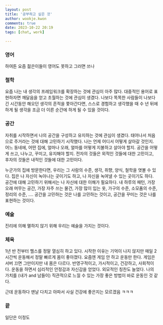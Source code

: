 ```yaml
---  
layout: post  
title: '공부하고 싶은 것'  
author: wookje.kwon  
comments: true  
date: 2023-10-22 20:19  
tags: [chat, work]  
  
---  
```


### 영어

하여튼 요즘 젊은이들이 영어도 못하고 그러면 쓰나  

### 철학  

요즘 나는 내 생각의 프레임워크를 확장하는 것에 관심이 아주 많다. 대중적인 용어로 표현하자면 깨달음을 얻고 초월하는 것에 관심이 생겼다. 나보다 똑똑한 사람들이 나보다 긴 시간동안 해오던 생각의 흔적을 쫓아간다면, 스스로 경험하고 생각했을 때 수 년 뒤에 하게 될 생각을 조금 더 이른 순간에 하게 될 수 있을 것이다.  

### 공간  

자취를 시작하면서 나의 공간을 구성하고 유지하는 것에 관심이 생겼다. 태어나서 처음으로 주거라는 것에 대해 고민하기 시작했다. 나는 언제 어디서 어떻게 살아갈 것인지. 어느 동네에, 어떤 집에, 얼마나 오래, 얼마를 어떻게 지불하고 살아야 할지. 공간을 어떻게 쓰고, 나누고, 꾸미고, 유지해야 할지. 전자의 것들은 외적인 것들에 대한 고민이고, 후자의 것들은 내적인 것들에 대한 고민이다.  

누군가의 집에 방문한다면, 우리는 그 사람의 수준, 생각, 취향, 양식, 철학을 엿볼 수 있다. 집은 나 자신이 녹아나는 곳이기도 하고, 나 자신을 녹여낼 수 있는 곳이기도 하다. 공간에 대해 고민하기 위해서는 나 자신에 대한 이해가 필요하다. 내 하루의 패턴, 가장 오래 머무는 공간, 가장 자주 쓰는 물건, 가장 많이 입는 옷, 가구의 수준, 소모품의 수준, 정리의 수준, .... 공간을 고민하는 것은 나를 고민하는 것이고, 공간을 꾸미는 것은 나를 표현하는 것이다.  

### 예술

진리에 의해 멸하지 않기 위해 우리는 예술을 가지는 것이다.  

### 체육

1년 반 전부터 헬스를 정말 열심히 하고 있다. 시작한 이유는 기억이 나지 않지만 매일 2시간씩 운동해서 정말 빠르게 몸이 좋아졌다. 요즘엔 게임 안 하고 운동만 한다. 게임은 서버 끄면 그만이지만 내 몸은 다르다. 반영구적이고, 가시적이고, 건강하고, 사회적이다. 운동을 하면서 심리적인 안정감과 자신감을 얻었다. 외모적인 칭찬도 늘었다. 나의 가치를 (내가 and 남들이) 직관적으로 느낄 수 있는 가장 좋은 방법이 바로 운동인 것 같다.  

근데 운동하다 맨날 다치고 아파서 사실 건강에 좋은지는 모르겠음 ㅋㅋㅋ

### 끝

일단은 이정도
